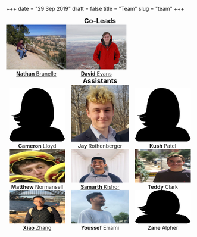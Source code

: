 +++
date = "29 Sep 2019"
draft = false
title = "Team"
slug = "team"
+++

<center>
<font size="+1"><b>Co-Leads</b></font>
</center>

<div style="display: table-row; width:75%;">

<div style="display: table-cell;width:50%">
<center>
<a href="https://www.cs.virginia.edu/~njb2b/"><img src="/images/nathan.jpg" height="120"></a><br>
<a href="https://www.cs.virginia.edu/~njb2b/"><b>Nathan</b> Brunelle</a>
</center>
</div>

<div style="display: table-cell;width:50%">
<center>
<a href="https://www.cs.virginia.edu/evans/"><img src="/images/dave-canyon.jpg" height="120"></a><br>
<a href="https://www.cs.virginia.edu/evans/"><b>David</b> Evans</a>
</center>
</div>

</div>
</div>

<center>
<font size="+1"><b>Assistants</b></font>
</center>

<section style="display: table;width: 100%">

<div style="display: table-row;">

<div style="display: table-cell;width:33%">
<center>
<img src="/images/missing.png" width="90%"><br>
<b>Cameron</b> Lloyd<br>
</center>
</div>

<div style="display: table-cell;width:34%">
<center>
<img src="/images/jay.png" width="90%"><br>
<b>Jay</b> Rothenberger<br>
</center>
</div>

<div style="display: table-cell;width:34%">
<center>
<img src="/images/missing.png" width="90%"><br>
<b>Kush</b> Patel
</center>
</div>

</div>

<div style="display: table-row;">

<div style="display: table-cell;width:33%">
<center>
<img src="/images/matthew.jpg" height="90" width="90%"><br>
<b>Matthew</b> Normansell
</center>
</div>

<div style="display: table-cell;width:34%">
<center>
<img src="/images/samarth.jpg" width="90%" height="90"><br>
<a href="https://samarthkishor.github.io/"><b>Samarth</b> Kishor</a>
</center>
</div>

<div style="display: table-cell;width:33%">
<center>
<img src="/images/teddy.jpg" height="90" width="90%"><br>
<b>Teddy</b> Clark
</center>
</div>
</div>

<div style="display: table-row;">

<div style="display: table-cell;width:33%">
<center>
<img src="/images/xiao-2.jpg" height="90" width="90%"><br>
<a href="https://people.virginia.edu/~xz7bc/"><b>Xiao</b> Zhang</a>
</center>
</div>

<div style="display: table-cell;width:34%">
<center>
<img src="/images/youssef-3.jpg" height="90" width="90%"><br>
<b>Youssef</b> Errami
</center>
</div>

<div style="display: table-cell;width:33%">
<center>
<img src="/images/missing.png" height="90" width="90%"><br>
<b>Zane</b> Alpher
</center>
</div>

</div>
</div>












